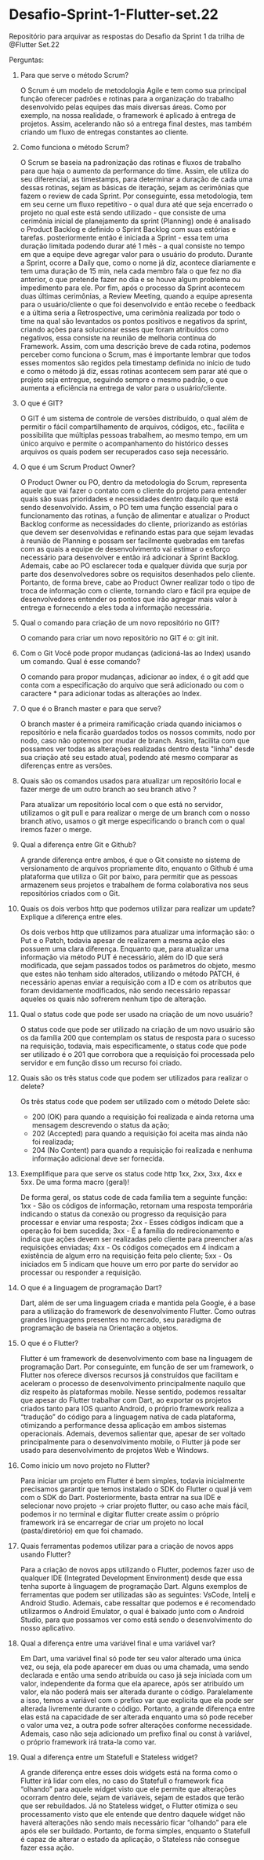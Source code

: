 # Desafio-Sprint-1-Flutter-set.22
Repositório para arquivar as respostas do Desafio da Sprint 1 da trilha de @Flutter Set.22

Perguntas:
1. Para que serve o método Scrum?

    O Scrum é um modelo de metodologia Agile e tem como sua principal função oferecer padrões e rotinas para a organização do trabalho desenvolvido pelas equipes das mais diversas áreas. Como por exemplo, na nossa realidade, o framework é aplicado à entrega de projetos. Assim, acelerando não só a entrega final destes, mas também criando um fluxo de entregas constantes ao cliente.

2. Como funciona o método Scrum?

    O Scrum se baseia na padronização das rotinas e fluxos de trabalho para que haja o aumento da performance do time. Assim, ele utiliza do seu diferencial, as timestamps, para determinar a duração de cada uma dessas rotinas, sejam as básicas de iteração, sejam as cerimônias que fazem o review de cada Sprint. Por conseguinte, essa metodologia, tem em seu cerne um fluxo repetitivo - o qual dura até que seja encerrado o projeto no qual este está sendo utilizado - que consiste de uma cerimônia inicial de planejamento da sprint (Planning) onde é analisado o Product Backlog e definido o Sprint Backlog com suas estórias e tarefas. posteriormente então é iniciada a Sprint - essa tem uma duração limitada podendo durar até 1 mês - a qual consiste no tempo em que a equipe deve agregar valor para o usuário do produto. Durante a Sprint, ocorre a Daily que, como o nome já diz, acontece diariamente e tem uma duração de 15 min, nela cada membro fala o que fez no dia anterior, o que pretende fazer no dia e se houve algum problema ou impedimento para ele. Por fim, após o processo da Sprint acontecem duas últimas cerimônias, a Review Meeting, quando a equipe apresenta para o usuário/cliente o que foi desenvolvido e então recebe o feedback e a última seria a Retrospective, uma cerimônia realizada por todo o time na qual são levantados os pontos positivos e negativos da sprint, criando ações para solucionar esses que foram atribuídos como negativos, essa consiste na reunião de melhoria contínua do Framework. Assim, com uma descrição breve de cada rotina, podemos perceber como funciona o Scrum, mas é importante lembrar que todos esses momentos são regidos pela timestamp definida no início de tudo e como o método já diz, essas rotinas acontecem sem parar até que o projeto seja entregue, seguindo sempre o mesmo padrão, o que aumenta a eficiência na entrega de valor para o usuário/cliente.

3. O que é GIT?

    O GIT é um sistema de controle de versões distribuído, o qual além de permitir o fácil compartilhamento de arquivos, códigos, etc., facilita e possibilita que múltiplas pessoas trabalhem, ao mesmo tempo, em um único arquivo e permite o acompanhamento do histórico desses arquivos os quais podem ser recuperados caso seja necessário. 

4. O que é um Scrum Product Owner?

    O Product Owner ou PO, dentro da metodologia do Scrum, representa aquele que vai fazer o contato com o cliente do projeto para entender quais são suas prioridades e necessidades dentro daquilo que está sendo desenvolvido. Assim, o PO tem uma função essencial para o funcionamento das rotinas, a função de alimentar e atualizar o Product Backlog conforme as necessidades do cliente, priorizando as estórias que devem ser desenvolvidas e refinando estas para que sejam levadas à reunião de Planning e possam ser facilmente quebradas em tarefas com as quais a equipe de desenvolvimento vai estimar o esforço necessário para desenvolver e então irá adicionar à Sprint Backlog. Ademais, cabe ao PO esclarecer toda e qualquer dúvida que surja por parte dos desenvolvedores sobre os requisitos desenhados pelo cliente. Portanto, de forma breve, cabe ao Product Owner realizar todo o tipo de troca de informação com o cliente, tornando claro e fácil pra equipe de desenvolvedores entender os pontos que irão agregar mais valor à entrega e fornecendo a eles toda a informação necessária.

5. Qual o comando para criação de um novo repositório no GIT?
    
    O comando para criar um novo repositório no GIT é o: git init.

6. Com o Git Você pode propor mudanças (adicioná-las ao Index)  usando um comando. Qual é esse comando?  

    O comando para propor mudanças, adicionar ao index, é o git add que conta com a especificação do arquivo que será adicionado ou com o caractere * para adicionar todas as alterações ao Index.

7. O que é o Branch master e para que serve?

    O branch master é a primeira ramificação criada quando iniciamos o repositório e nela ficarão guardados todos os nossos commits, nodo por nodo, caso não optemos por mudar de branch. Assim, facilita com que possamos ver todas as alterações realizadas dentro desta "linha" desde sua criação até seu estado atual, podendo até mesmo comparar as diferenças entre as versões. 

8. Quais são os comandos usados para atualizar um repositório local e fazer merge de um outro branch ao seu branch ativo ?

    Para atualizar um repositório local com o que está no servidor, utilizamos o git pull e para realizar o merge de um branch com o nosso branch ativo, usamos o git merge especificando o branch com o qual iremos fazer o merge.

9. Qual a diferença entre Git e Github?

    A grande diferença entre ambos, é que o Git consiste no sistema de versionamento de arquivos propriamente dito, enquanto o Github é uma plataforma que utiliza o Git por baixo, para permitir que as pessoas armazenem seus projetos e trabalhem de forma colaborativa nos seus repositórios criados com o Git.

10. Quais os dois verbos http que podemos utilizar para realizar um update? Explique a diferença entre eles.

    Os dois verbos http que utilizamos para atualizar uma informação são: o Put e o Patch, todavia apesar de realizarem a mesma ação eles possuem uma clara diferença. Enquanto que, para atualizar uma informação via método PUT é necessário, além do ID que será modificada, que sejam passados todos os parâmetros do objeto, mesmo que estes não tenham sido alterados, utilizando o método PATCH, é necessário apenas enviar a requisição com a ID e com os atributos que foram devidamente modificados, não sendo necessário repassar aqueles os quais não sofrerem nenhum tipo de alteração.

11. Qual o status code que pode ser usado na criação de um novo usuário?

    O status code que pode ser utilizado na criação de um novo usuário são os da família 200 que contemplam os status de resposta para o sucesso na requisição, todavia, mais especificamente, o status code que pode ser utilizado é o 201 que corrobora que a requisição foi processada pelo servidor e em função disso um recurso foi criado.

12. Quais são os três status code que podem ser utilizados para realizar o delete?

    Os três status code que podem ser utilizado com o método Delete são:
    - 200 (OK) para quando a requisição foi realizada e ainda retorna uma mensagem descrevendo o status da ação;
    - 202 (Accepted) para quando a requisição foi aceita mas ainda não foi realizada;
    - 204 (No Content) para quando a requisição foi realizada e nenhuma informação adicional deve ser fornecida.

13. Exemplifique para que serve os status code http 1xx, 2xx, 3xx, 4xx e 5xx. De uma forma macro (geral)!

    De forma geral, os status code de cada família tem a seguinte função:
    1xx - São os códigos de informação, retornam uma resposta temporária indicando o status da conexão ou progresso da requisição para processar e enviar uma resposta;
    2xx - Esses códigos indicam que a operação foi bem sucedida;
    3xx - É a família do redirecionamento e indica que ações devem ser realizadas pelo cliente para preencher a/as requisições enviadas;
    4xx - Os códigos começados em 4 indicam a existência de algum erro na requisição feita pelo cliente;
    5xx - Os iniciados em 5 indicam que houve um erro por parte do servidor ao processar ou responder a requisição.

14. O que é a linguagem de programação Dart?

    Dart, além de ser uma linguagem criada e mantida pela Google, é a base para a utilização do framework de desenvolvimento Flutter. Como outras grandes linguagens presentes no mercado, seu paradigma de programação de baseia na Orientação a objetos.

15. O que é o Flutter?

    Flutter é um framework de desenvolvimento com base na linguagem de programação Dart. Por conseguinte, em função de ser um framework, o Flutter nos oferece diversos recursos já construídos que facilitam e aceleram o processo de desenvolvimento principalmente naquilo que diz respeito às plataformas mobile. Nesse sentido, podemos ressaltar que apesar do Flutter trabalhar com Dart, ao exportar os projetos criados tanto para IOS quanto Android, o próprio framework realiza a “tradução” do código para a linguagem nativa de cada plataforma, otimizando a performance dessa aplicação em ambos sistemas operacionais. Ademais, devemos salientar que, apesar de ser voltado principalmente para o desenvolvimento mobile, o Flutter já pode ser usado para desenvolvimento de projetos Web e Windows.

16. Como inicio um novo projeto no Flutter?

    Para iniciar um projeto em Flutter é bem simples, todavia inicialmente precisamos garantir que temos instalado o SDK do Flutter o qual já vem com o SDK do Dart. Posteriormente, basta entrar na sua IDE e selecionar novo projeto -> criar projeto flutter, ou caso ache mais fácil, podemos ir no terminal e digitar flutter create <nome do projeto> assim o próprio framework irá se encarregar de criar um projeto no local (pasta/diretório) em que foi chamado.

17. Quais ferramentas podemos utilizar para a criação de novos apps usando Flutter?

    Para a criação de novos apps utilizando o Flutter, podemos fazer uso de qualquer IDE (Integrated Development Environment) desde que essa tenha suporte à linguagem de programação Dart. Alguns exemplos de ferramentas que podem ser utilizadas são as seguintes: VsCode, Intelij e Android Studio. Ademais, cabe ressaltar que podemos e é recomendado utilizarmos o Android Emulator, o qual é baixado junto com o Android Studio, para que possamos ver como está sendo o desenvolvimento do nosso aplicativo.

18. Qual a diferença entre uma variável final e uma variável var?

    Em Dart, uma variável final só pode ter seu valor alterado uma única vez, ou seja, ela pode aparecer em duas ou uma chamada, uma sendo declarada e então uma sendo atribuída ou caso já seja iniciada com um valor, independente da forma que ela aparece, após ser atribuído um valor, ela não poderá mais ser alterada durante o código. Paralelamente a isso, temos a variável com o prefixo var que explicita que ela pode ser alterada livremente durante o código. Portanto, a grande diferença entre elas está na capacidade de ser alterada enquanto uma só pode receber o valor uma vez, a outra pode sofrer alterações conforme necessidade. Ademais, caso não seja adicionado um prefixo final ou const à variável, o próprio framework irá trata-la como var.

19. Qual a diferença entre um Statefull e Stateless widget?

    A grande diferença entre esses dois widgets está na forma como o Flutter irá lidar com eles, no caso do Statefull o framework fica “olhando” para aquele widget visto que ele permite que alterações ocorram dentro dele, sejam de variáveis, sejam de estados que terão que ser rebuildados. Já no Stateless widget, o Flutter otimiza o seu processamento visto que ele entende que dentro daquele widget não haverá alterações não sendo mais necessário ficar “olhando” para ele após ele ser buildado. Portanto, de forma simples, enquanto o Statefull é capaz de alterar o estado da aplicação, o Stateless não consegue fazer essa ação.